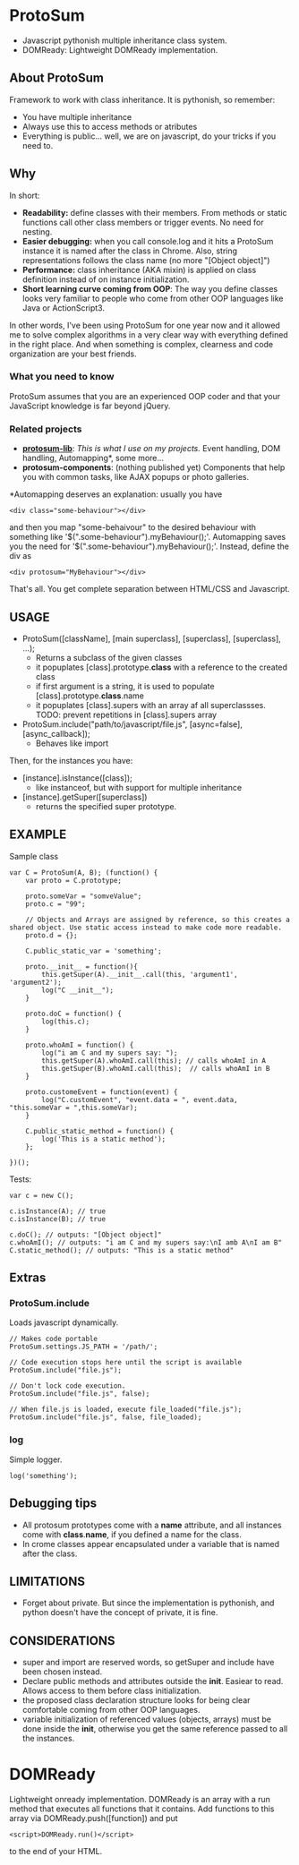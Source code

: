 
ProtoSum
=========

- Javascript pythonish multiple inheritance class system.
- DOMReady: Lightweight DOMReady implementation.


About ProtoSum
----------------

Framework to work with class inheritance. It is pythonish, so remember:

  - You have multiple inheritance
  - Always use this to access methods or atributes
  - Everything is public... well, we are on javascript, do your tricks if you need to.
  

Why
-------------

In short:

- **Readability:** define classes with their members. From methods or static functions call other class members or trigger events. No need for nesting.
- **Easier debugging:** when you call console.log and it hits a ProtoSum instance it is named after the class in Chrome. Also, string representations follows the class name (no more "[Object object]")
- **Performance:** class inheritance (AKA mixin) is applied on class definition instead of on instance initialization.
- **Short learning curve coming from OOP**: The way you define classes looks very familiar to people who come from other OOP languages like Java or ActionScript3.

In other words, I've been using ProtoSum for one year now and it allowed me to solve complex algorithms in a very clear
way with everything defined in the right place. And when something is complex, clearness and code organization are your best friends.


### What you need to know ###

ProtoSum assumes that you are an experienced OOP coder and that your JavaScript knowledge is far beyond jQuery.


### Related projects ###

- **[protosum-lib](http://github.com/francescortiz/protosum-lib)**: *This is what I use on my projects.* Event handling, DOM handling, Automapping\*, some more...
- **protosum-components**: (nothing published yet) Components that help you with common tasks, like AJAX popups or photo galleries.

\*Automapping deserves an explanation: usually you have

    <div class="some-behaviour"></div>

and then you map "some-behaivour" to the desired behaviour with something like '$(".some-behaviour").myBehaviour();'. Automapping saves you the need for '$(".some-behaviour").myBehaviour();'.
Instead, define the div as

    <div protosum="MyBehaviour"></div>

That's all. You get complete separation between HTML/CSS and Javascript.


USAGE
-----------

- ProtoSum([className], [main superclass], [superclass], [superclass], ...);
  * Returns a subclass of the given classes
  * it popuplates [class].prototype.__class__ with a reference to the created class
  * if first argument is a string, it is used to populate [class].prototype.__class__.name
  * it popuplates [class].supers with an array af all superclassses.
    TODO: prevent repetitions in [class].supers array
- ProtoSum.include("path/to/javascript/file.js", [async=false], [async_callback]);
  * Behaves like import
  
Then, for the instances you have:

- [instance].isInstance([class]);
  * like instanceof, but with support for multiple inheritance
- [instance].getSuper([superclass])
  * returns the specified super prototype.

  
EXAMPLE
----------------

Sample class

    var C = ProtoSum(A, B); (function() {
        var proto = C.prototype;

        proto.someVar = "somveValue";
        proto.c = "99";

        // Objects and Arrays are assigned by reference, so this creates a shared object. Use static access instead to make code more readable.
        proto.d = {};

        C.public_static_var = 'something';
        
        proto.__init__ = function(){
            this.getSuper(A).__init__.call(this, 'argument1', 'argument2');
            log("C __init__");
        }

        proto.doC = function() {
            log(this.c);
        }

        proto.whoAmI = function() {
            log("i am C and my supers say: ");
            this.getSuper(A).whoAmI.call(this); // calls whoAmI in A
            this.getSuper(B).whoAmI.call(this);  // calls whoAmI in B
        }
        
        proto.customeEvent = function(event) {
            log("C.customEvent", "event.data = ", event.data, "this.someVar = ",this.someVar);
        }

        C.public_static_method = function() {
            log('This is a static method');
        };

    })();


Tests:

    var c = new C();

    c.isInstance(A); // true
    c.isInstance(B); // true

    c.doC(); // outputs: "[Object object]"
    c.whoAmI(); // outputs: "i am C and my supers say:\nI amb A\nI am B"
    C.static_method(); // outputs: "This is a static method"


Extras
-----------

### ProtoSum.include
Loads javascript dynamically.

    // Makes code portable
    ProtoSum.settings.JS_PATH = '/path/';

    // Code execution stops here until the script is available
    ProtoSum.include("file.js");

    // Don't lock code execution.
    ProtoSum.include("file.js", false); 

    // When file.js is loaded, execute file_loaded("file.js");
    ProtoSum.include("file.js", false, file_loaded); 
    
### log
Simple logger.

    log('something');
    

Debugging tips
-------------------

- All protosum prototypes come with a __name__ attribute, and all instances come with __class__.__name__, if you defined a name for the class.
- In crome classes appear encapsulated under a variable that is named after the class.


LIMITATIONS
-------------

- Forget about private. But since the implementation is pythonish, and python doesn't
  have the concept of private, it is fine.


CONSIDERATIONS
-----------------------------

- super and import are reserved words, so getSuper and include have been chosen instead.
- Declare public methods and attributes outside the __init__. Easiear to read. Allows
  access to them before class initialization.
- the proposed class declaration structure looks for being clear comfortable coming from
  other OOP languages.
- variable initialization of referenced values (objects, arrays) must be done inside the __init__, otherwise you get the same
  reference passed to all the instances.


DOMReady
=============

Lightweight onready implementation. DOMReady is an array with a run method that executes all functions that it contains.
Add functions to this array via DOMReady.push([function]) and put

    <script>DOMReady.run()</script>

to the end of your HTML.


